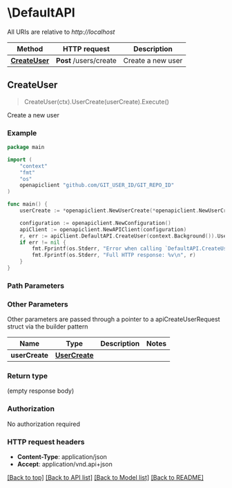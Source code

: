 # \DefaultAPI

All URIs are relative to *http://localhost*

Method | HTTP request | Description
------------- | ------------- | -------------
[**CreateUser**](DefaultAPI.md#CreateUser) | **Post** /users/create | Create a new user



## CreateUser

> CreateUser(ctx).UserCreate(userCreate).Execute()

Create a new user

### Example

```go
package main

import (
	"context"
	"fmt"
	"os"
	openapiclient "github.com/GIT_USER_ID/GIT_REPO_ID"
)

func main() {
	userCreate := *openapiclient.NewUserCreate(*openapiclient.NewUserCreateData("Type_example", *openapiclient.NewUserCreateDataAttributes("Username_example", "Title_example", "Status_example", "Avatar_example", "I'm a developer"))) // UserCreate | 

	configuration := openapiclient.NewConfiguration()
	apiClient := openapiclient.NewAPIClient(configuration)
	r, err := apiClient.DefaultAPI.CreateUser(context.Background()).UserCreate(userCreate).Execute()
	if err != nil {
		fmt.Fprintf(os.Stderr, "Error when calling `DefaultAPI.CreateUser``: %v\n", err)
		fmt.Fprintf(os.Stderr, "Full HTTP response: %v\n", r)
	}
}
```

### Path Parameters



### Other Parameters

Other parameters are passed through a pointer to a apiCreateUserRequest struct via the builder pattern


Name | Type | Description  | Notes
------------- | ------------- | ------------- | -------------
 **userCreate** | [**UserCreate**](UserCreate.md) |  | 

### Return type

 (empty response body)

### Authorization

No authorization required

### HTTP request headers

- **Content-Type**: application/json
- **Accept**: application/vnd.api+json

[[Back to top]](#) [[Back to API list]](../README.md#documentation-for-api-endpoints)
[[Back to Model list]](../README.md#documentation-for-models)
[[Back to README]](../README.md)

